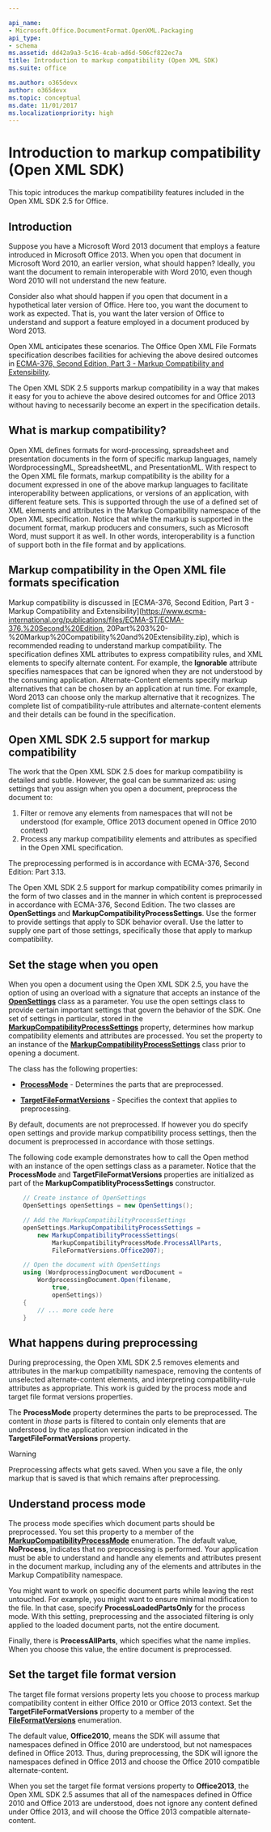 ```yaml
---

api_name:
- Microsoft.Office.DocumentFormat.OpenXML.Packaging
api_type:
- schema
ms.assetid: dd42a9a3-5c16-4cab-ad6d-506cf822ec7a
title: Introduction to markup compatibility (Open XML SDK)
ms.suite: office

ms.author: o365devx
author: o365devx
ms.topic: conceptual
ms.date: 11/01/2017
ms.localizationpriority: high
---
```


# Introduction to markup compatibility (Open XML SDK)

This topic introduces the markup compatibility features included in the Open XML SDK 2.5 for Office.

## Introduction

Suppose you have a Microsoft Word 2013 document that employs a feature introduced in Microsoft Office 2013. When you open that document in Microsoft Word 2010, an earlier version, what should happen? Ideally, you want the document to remain interoperable with Word 2010, even though Word 2010 will not understand the new feature.

Consider also what should happen if you open that document in a hypothetical later version of Office. Here too, you want the document to work as expected. That is, you want the later version of Office to understand and support a feature employed in a document produced by Word 2013.

Open XML anticipates these scenarios. The Office Open XML File Formats specification describes facilities for achieving the above desired outcomes in [ECMA-376, Second Edition, Part 3 - Markup Compatibility and Extensibility](https://www.ecma-international.org/publications-and-standards/standards/ecma-376/).

The Open XML SDK 2.5 supports markup compatibility in a way that makes it easy for you to achieve the above desired outcomes for and Office 2013 without having to necessarily become an expert in the specification details.

## What is markup compatibility?

Open XML defines formats for word-processing, spreadsheet and presentation documents in the form of specific markup languages, namely WordprocessingML, SpreadsheetML, and PresentationML. With respect to the Open XML file formats, markup compatibility is the ability for a document expressed in one of the above markup languages to facilitate interoperability between applications, or versions of an application, with different feature sets. This is supported through the use of a defined set of XML elements and attributes in the Markup Compatibility namespace of the Open XML specification. Notice that while the markup is supported in the document format, markup producers and consumers, such as Microsoft Word, must support it as well. In other words, interoperability is a function of support both in the file format and by applications.

## Markup compatibility in the Open XML file formats specification

Markup compatibility is discussed in [ECMA-376, Second Edition, Part 3 - Markup Compatibility and Extensibility](https://www.ecma-international.org/publications/files/ECMA-ST/ECMA-376,%20Second%20Edition, 20Part%203%20-%20Markup%20Compatibility%20and%20Extensibility.zip), which is recommended reading to understand markup compatibility. The specification defines XML attributes to express compatibility rules, and XML elements to specify alternate content. For example, the **Ignorable** attribute specifies namespaces that can be ignored when they are not understood by the consuming application. Alternate-Content elements specify markup alternatives that can be chosen by an application at run time. For example, Word 2013 can choose only the markup alternative that it recognizes. The complete list of compatibility-rule attributes and alternate-content elements and their details can be found in the specification.

## Open XML SDK 2.5 support for markup compatibility

The work that the Open XML SDK 2.5 does for markup compatibility is detailed and subtle. However, the goal can be summarized as: using settings that you assign when you open a document, preprocess the document to:

1. Filter or remove any elements from namespaces that will not be understood (for example, Office 2013 document opened in Office 2010 context)
2. Process any markup compatibility elements and attributes as specified in the Open XML specification.

The preprocessing performed is in accordance with ECMA-376, Second Edition: Part 3.13.

The Open XML SDK 2.5 support for markup compatibility comes primarily in the form of two classes and in the manner in which content is preprocessed in accordance with ECMA-376, Second Edition. The two classes are **OpenSettings** and **MarkupCompatibilityProcessSettings**. Use the former to provide settings that apply to SDK behavior overall. Use the latter to supply one part of those settings, specifically those that apply to markup compatibility.

## Set the stage when you open

When you open a document using the Open XML SDK 2.5, you have the option of using an overload with a signature that accepts an instance of the **[OpenSettings](https://msdn.microsoft.com/library/office/documentformat.openxml.packaging.opensettings.aspx)** class as a parameter. You use the open settings class to provide certain important settings that govern the behavior of the SDK. One set of settings in particular, stored in the **[MarkupCompatibilityProcessSettings](https://msdn.microsoft.com/library/office/documentformat.openxml.packaging.opensettings.markupcompatibilityprocesssettings.aspx)** property, determines how markup compatibility elements and attributes are processed. You set the property to an instance of the **[MarkupCompatibilityProcessSettings](https://msdn.microsoft.com/library/office/documentformat.openxml.packaging.markupcompatibilityprocesssettings.aspx)** class prior to opening a document.

The class has the following properties:

- **[ProcessMode](https://msdn.microsoft.com/library/office/documentformat.openxml.packaging.markupcompatibilityprocesssettings.processmode.aspx)** - Determines the parts that are preprocessed.

- **[TargetFileFormatVersions](https://msdn.microsoft.com/library/office/documentformat.openxml.packaging.markupcompatibilityprocesssettings.targetfileformatversions.aspx)** - Specifies the context that applies to preprocessing.

By default, documents are not preprocessed. If however you do specify open settings and provide markup compatibility process settings, then the document is preprocessed in accordance with those settings.

The following code example demonstrates how to call the Open method with an instance of the open settings class as a parameter. Notice that the **ProcessMode** and **TargetFileFormatVersions** properties are initialized as part of the **MarkupCompatiblityProcessSettings** constructor.

```csharp
    // Create instance of OpenSettings
    OpenSettings openSettings = new OpenSettings();

    // Add the MarkupCompatibilityProcessSettings
    openSettings.MarkupCompatibilityProcessSettings =
        new MarkupCompatibilityProcessSettings(
            MarkupCompatibilityProcessMode.ProcessAllParts, 
            FileFormatVersions.Office2007);

    // Open the document with OpenSettings
    using (WordprocessingDocument wordDocument = 
        WordprocessingDocument.Open(filename, 
            true,
            openSettings))
    {
        // ... more code here
    }
```

## What happens during preprocessing

During preprocessing, the Open XML SDK 2.5 removes elements and attributes in the markup compatibility namespace, removing the contents of unselected alternate-content elements, and interpreting compatibility-rule attributes as appropriate. This work is guided by the process mode and target file format versions properties.

The **ProcessMode** property determines the parts to be preprocessed. The content in *those* parts is filtered to contain only elements that are understood by the application version indicated in the **TargetFileFormatVersions** property.

> [!WARNING]
> Preprocessing affects what gets saved. When you save a file, the only markup that is saved is that which remains after preprocessing.

## Understand process mode

The process mode specifies which document parts should be preprocessed. You set this property to a member of the **[MarkupCompatibilityProcessMode](https://msdn.microsoft.com/library/office/documentformat.openxml.packaging.markupcompatibilityprocessmode.aspx)** enumeration. The default value, **NoProcess**, indicates that no preprocessing is performed. Your application must be able to understand and handle any elements and attributes present in the document markup, including any of the elements and attributes in the Markup Compatibility namespace.

You might want to work on specific document parts while leaving the rest untouched. For example, you might want to ensure minimal modification to the file. In that case, specify **ProcessLoadedPartsOnly** for the process mode. With this setting, preprocessing and the associated filtering is only applied to the loaded document parts, not the entire document.

Finally, there is **ProcessAllParts**, which specifies what the name implies. When you choose this value, the entire document is preprocessed.

## Set the target file format version

The target file format versions property lets you choose to process markup compatibility content in either Office 2010 or Office 2013 context. Set the **TargetFileFormatVersions** property to a member of the **[FileFormatVersions](https://msdn.microsoft.com/library/office/documentformat.openxml.fileformatversions.aspx)** enumeration.

The default value, **Office2010**, means the SDK will assume that namespaces defined in Office 2010 are understood, but not namespaces defined in Office 2013. Thus, during preprocessing, the SDK will ignore the namespaces defined in Office 2013 and choose the Office 2010 compatible alternate-content.

When you set the target file format versions property to **Office2013**, the Open XML SDK 2.5 assumes that all of the namespaces defined in Office 2010 and Office 2013 are understood, does not ignore any content defined under Office 2013, and will choose
the Office 2013 compatible alternate-content.
